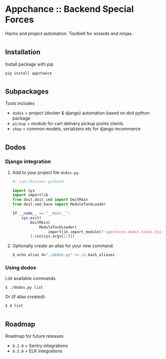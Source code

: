 # Appchance :: Backend Special Forces

Hacks and project automation. Toolbelt for wizards and ninjas.

#
## Installation
Install package with pip

    pip install appchance

#
## Subpackages
Tools includes

- `dodos` = project (docker & django) automation based on doit python package
- `pickup` = module for cart delivery pickup points clients
- `shop` = common models, serializers etc for django mcommerce

#
## Dodos

### Django integration

1. Add to your project file `dodos.py`.
    ```python
    #! /usr/bin/env python3

    import sys
    import importlib
    from doit.doit_cmd import DoitMain
    from doit.cmd_base import ModuleTaskLoader

    if __name__ == "__main__":
        sys.exit(
            DoitMain(
                ModuleTaskLoader(
                    importlib.import_module(f'appchance.dodos.tasks.django'))
            ).run(sys.argv[1:]))
    ```

2. Optionally create an alias for your new command.
    ```bash
    $ echo alias d="./dodos.py" >> ~/.bash_aliases
    ```

### Using dodos
List available commands

    $ ./dodos.py list

Or (if alias created):

    $ d list


#
## Roadmap
Roadmap for future releases

* `0.2.0` = Sentry integrations
* `0.3.0` = ELK integrations
#

